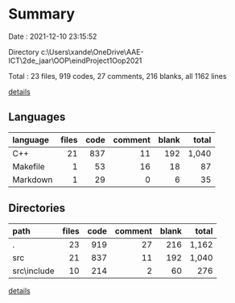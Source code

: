 # Summary

Date : 2021-12-10 23:15:52

Directory c:\Users\xande\OneDrive\AAE-ICT\2de_jaar\OOP\eindProject1Oop2021

Total : 23 files,  919 codes, 27 comments, 216 blanks, all 1162 lines

[details](details.md)

## Languages
| language | files | code | comment | blank | total |
| :--- | ---: | ---: | ---: | ---: | ---: |
| C++ | 21 | 837 | 11 | 192 | 1,040 |
| Makefile | 1 | 53 | 16 | 18 | 87 |
| Markdown | 1 | 29 | 0 | 6 | 35 |

## Directories
| path | files | code | comment | blank | total |
| :--- | ---: | ---: | ---: | ---: | ---: |
| . | 23 | 919 | 27 | 216 | 1,162 |
| src | 21 | 837 | 11 | 192 | 1,040 |
| src\include | 10 | 214 | 2 | 60 | 276 |

[details](details.md)